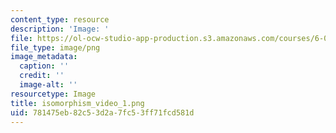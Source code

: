 ```yaml
---
content_type: resource
description: 'Image: '
file: https://ol-ocw-studio-app-production.s3.amazonaws.com/courses/6-042j-mathematics-for-computer-science-spring-2015/781475eb82c53d2a7fc53ff71fcd581d_isomorphism_video_1.png
file_type: image/png
image_metadata:
  caption: ''
  credit: ''
  image-alt: ''
resourcetype: Image
title: isomorphism_video_1.png
uid: 781475eb-82c5-3d2a-7fc5-3ff71fcd581d
---
```


